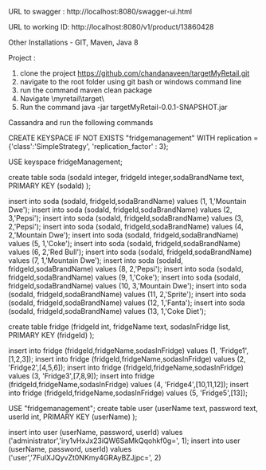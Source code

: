 URL to swagger : http://localhost:8080/swagger-ui.html

URL to working ID: http://localhost:8080/v1/product/13860428

Other Installations - GIT, Maven, Java 8 

Project :

1. clone the project https://github.com/chandanaveen/targetMyRetail.git
2. navigate to the root folder using git bash or windows command line
3. run the command maven clean package
4. Navigate <root path to cloned project >\myretail\target\
5. Run the command java -jar targetMyRetail-0.0.1-SNAPSHOT.jar

Cassandra and run the following commands


CREATE KEYSPACE IF NOT EXISTS "fridgemanagement" WITH replication = {'class':'SimpleStrategy', 'replication_factor' : 3};

USE keyspace fridgeManagement;

create table soda (sodaId integer, fridgeId integer,sodaBrandName text, PRIMARY KEY (sodaId) );

insert into soda (sodaId, fridgeId,sodaBrandName) values (1, 1,'Mountain Dwe');
insert into soda (sodaId, fridgeId,sodaBrandName) values (2, 3,'Pepsi');
insert into soda (sodaId, fridgeId,sodaBrandName) values (3, 2,'Pepsi');
insert into soda (sodaId, fridgeId,sodaBrandName) values (4, 2,'Mountain Dwe');
insert into soda (sodaId, fridgeId,sodaBrandName) values (5, 1,'Coke');
insert into soda (sodaId, fridgeId,sodaBrandName) values (6, 2,'Red Bull');
insert into soda (sodaId, fridgeId,sodaBrandName) values (7, 1,'Mountain Dwe');
insert into soda (sodaId, fridgeId,sodaBrandName) values (8, 2,'Pepsi');
insert into soda (sodaId, fridgeId,sodaBrandName) values (9, 1,'Coke');
insert into soda (sodaId, fridgeId,sodaBrandName) values (10, 3,'Mountain Dwe');
insert into soda (sodaId, fridgeId,sodaBrandName) values (11, 2,'Sprite');
insert into soda (sodaId, fridgeId,sodaBrandName) values (12, 1,'Fanta');
insert into soda (sodaId, fridgeId,sodaBrandName) values (13, 1,'Coke Diet');


create table fridge (fridgeId int, fridgeName text,  sodasInFridge list<int>, PRIMARY KEY (fridgeId) );

insert into fridge (fridgeId,fridgeName,sodasInFridge) values (1, 'Fridge1',[1,2,3]);
insert into fridge (fridgeId,fridgeName,sodasInFridge) values (2, 'Fridge2',[4,5,6]);
insert into fridge (fridgeId,fridgeName,sodasInFridge) values (3, 'Fridge3',[7,8,9]);
insert into fridge (fridgeId,fridgeName,sodasInFridge) values (4, 'Fridge4',[10,11,12]);
insert into fridge (fridgeId,fridgeName,sodasInFridge) values (5, 'Fridge5',[13]);


USE "fridgemanagement";
create table user (userName text,  password text, userId int,  PRIMARY KEY (userName) );

insert into user (userName,  password, userId) values ('administrator','iry1vHxJx23iQW6SaMkQqohkf0g=', 1);
insert into user (userName,  password, userId) values ('user','7FulXJQyvZt0NKmy4GRAyBZJjpc=', 2)